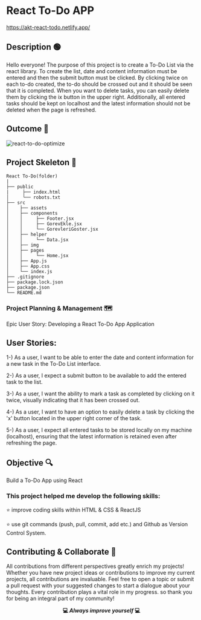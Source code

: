 
# React To-Do APP

https://akt-react-todo.netlify.app/

## Description 🟢

Hello everyone! The purpose of this project is to create a To-Do List via the react library. To create the list, date and content information must be entered and then the submit button must be clicked. By clicking twice on each to-do created, the to-do should be crossed out and it should be seen that it is completed. When you want to delete tasks, you can easily delete them by clicking the ix button in the upper right. Additionally, all entered tasks should be kept on localhost and the latest information should not be deleted when the page is refreshed.

## Outcome 🎥

![react-to-do-optimize](https://github.com/KadirTarti/KadirTarti/assets/150926891/0ac80f2b-a092-413b-99af-8de8472c0679) 


## Project Skeleton 👷

```
React To-Do(folder)
|
├── public
|     ├── index.html
│     └── robots.txt
├── src
│    ├── assets
│    ├── components
│    │     ├── Footer.jsx
│    │     ├── GorevEkle.jsx
│    │     └── GorevleriGoster.jsx
│    ├── helper
│    │     └── Data.jsx
│    ├── img
│    ├── pages
│    │     └── Home.jsx
│    ├── App.js
│    ├── App.css
│    └── index.js
├── .gitignore
├── package.lock.json
├── package.json
└── README.md
```



### Project Planning & Management 🗺️

Epic User Story: Developing a React To-Do App Application 


## User Stories:

1-) As a user, I want to be able to enter the date and content information for a new task in the To-Do List interface.

2-) As a user, I expect a submit button to be available to add the entered task to the list.

3-) As a user, I want the ability to mark a task as completed by clicking on it twice, visually indicating that it has been crossed out.

4-) As a user, I want to have an option to easily delete a task by clicking the 'x' button located in the upper right corner of the task.

5-) As a user, I expect all entered tasks to be stored locally on my machine (localhost), ensuring that the latest information is retained even after refreshing the page.

## Objective 🔍

Build a To-Do App using React

### This project helped me develop the following skills:

⭐ improve coding skills within HTML & CSS & ReactJS

⭐ use git commands (push, pull, commit, add etc.) and Github as Version Control System.


## Contributing & Collaborate 💪
All contributions from different perspectives greatly enrich my projects! Whether you have new project ideas or contributions to improve my current projects, all contributions are invaluable. Feel free to open a topic or submit a pull request with your suggested changes to start a dialogue about your thoughts. Every contribution plays a vital role in my progress. so thank you for being an integral part of my community!



**<p align="center"> 💻 *Always improve yourself* 💻</p>** 
